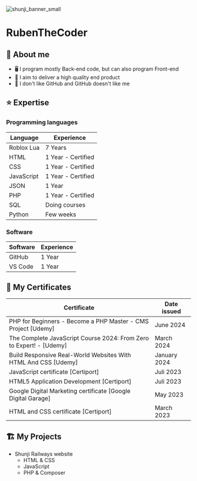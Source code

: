 ![shunji_banner_small](https://github.com/RubenTheCoder/RubenTheCoder/assets/130549492/ae652365-7cb1-4e35-b35c-8bb8a2e7c178)

# RubenTheCoder

## 🙂 About me
- 🖥 I program mostly Back-end code, but can also program Front-end
- 💎 I aim to deliver a high quality end product
- 🦑 I don't like GitHub and GitHub doesn't like me

## ⭐️ Expertise

### Programming languages
| Language   | Experience         |
|------------|--------------------|
| Roblox Lua | 7 Years            |
| HTML       | 1 Year - Certified |
| CSS        | 1 Year - Certified |
| JavaScript | 1 Year - Certified |
| JSON       | 1 Year             |
| PHP        | 1 Year - Certified |
| SQL        | Doing courses      |
| Python     | Few weeks          |

### Software
| Software   | Experience         |
|------------|--------------------|
| GitHub     | 1 Year             |
| VS Code    | 1 Year             |

## 🔰 My Certificates

| Certificate | Date issued |
|-------------|-------------|
| PHP for Beginners - Become a PHP Master - CMS Project [Udemy] | June 2024 |
| The Complete JavaScript Course 2024: From Zero to Expert! - [Udemy] | March 2024 |
| Build Responsive Real-World Websites With HTML And CSS [Udemy] | January 2024 |
| JavaScript certificate [Certiport] | Juli 2023 |
| HTML5 Application Development [Certiport] | Juli 2023 |
| Google Digital Marketing certificate [Google Digital Garage] | May 2023 |
| HTML and CSS certificate [Certiport] | March 2023 |

## 🏗 My Projects

- Shunji Railways website
    - HTML & CSS
    - JavaScript
    - PHP & Composer

<!---
RubenTheCoder/RubenTheCoder is a ✨ special ✨ repository because its `README.md` (this file) appears on your GitHub profile.
You can click the Preview link to take a look at your changes.
--->
